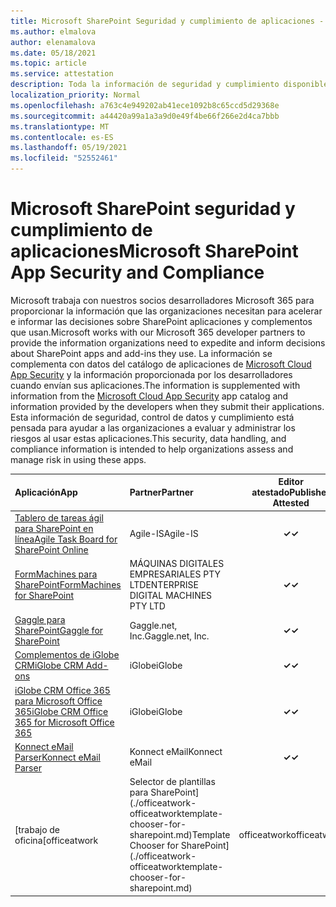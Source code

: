 ```yaml
---
title: Microsoft SharePoint Seguridad y cumplimiento de aplicaciones - Todas las aplicaciones
ms.author: elmalova
author: elenamalova
ms.date: 05/18/2021
ms.topic: article
ms.service: attestation
description: Toda la información de seguridad y cumplimiento disponible para todas las aplicaciones de Microsoft SharePoint.
localization_priority: Normal
ms.openlocfilehash: a763c4e949202ab41ece1092b8c65ccd5d29368e
ms.sourcegitcommit: a44420a99a1a3a9d0e49f4be66f266e2d4ca7bbb
ms.translationtype: MT
ms.contentlocale: es-ES
ms.lasthandoff: 05/19/2021
ms.locfileid: "52552461"
---
```

# <a name="microsoft-sharepoint-app-security-and-compliance"></a><span data-ttu-id="1c2e6-103">Microsoft SharePoint seguridad y cumplimiento de aplicaciones</span><span class="sxs-lookup"><span data-stu-id="1c2e6-103">Microsoft SharePoint App Security and Compliance</span></span>

<span data-ttu-id="1c2e6-104">Microsoft trabaja con nuestros socios desarrolladores Microsoft 365 para proporcionar la información que las organizaciones necesitan para acelerar e informar las decisiones sobre SharePoint aplicaciones y complementos que usan.</span><span class="sxs-lookup"><span data-stu-id="1c2e6-104">Microsoft works with our Microsoft 365 developer partners to provide the information organizations need to expedite and inform decisions about SharePoint apps and add-ins they use.</span></span> <span data-ttu-id="1c2e6-105">La información se complementa con datos del catálogo de aplicaciones de [Microsoft Cloud App Security](https://www.microsoft.com/en-us/enterprise-mobility-security/cloud-app-security) y la información proporcionada por los desarrolladores cuando envían sus aplicaciones.</span><span class="sxs-lookup"><span data-stu-id="1c2e6-105">The information is supplemented with information from the [Microsoft Cloud App Security](https://www.microsoft.com/en-us/enterprise-mobility-security/cloud-app-security) app catalog and information provided by the developers when they submit their applications.</span></span> <span data-ttu-id="1c2e6-106">Esta información de seguridad, control de datos y cumplimiento está pensada para ayudar a las organizaciones a evaluar y administrar los riesgos al usar estas aplicaciones.</span><span class="sxs-lookup"><span data-stu-id="1c2e6-106">This security, data handling, and compliance information is intended to help organizations assess and manage risk in using these apps.</span></span>

| <span data-ttu-id="1c2e6-107">**Aplicación**</span><span class="sxs-lookup"><span data-stu-id="1c2e6-107">**App**</span></span> | <span data-ttu-id="1c2e6-108">**Partner**</span><span class="sxs-lookup"><span data-stu-id="1c2e6-108">**Partner**</span></span> | <span data-ttu-id="1c2e6-109">**Editor atestado**</span><span class="sxs-lookup"><span data-stu-id="1c2e6-109">**Publisher Attested**</span></span> | <span data-ttu-id="1c2e6-110">**Certificado**</span><span class="sxs-lookup"><span data-stu-id="1c2e6-110">**Certified**</span></span> |
|:--------|:------------|:----------------------:|:-------------:|
| [<span data-ttu-id="1c2e6-111">Tablero de tareas ágil para SharePoint en línea</span><span class="sxs-lookup"><span data-stu-id="1c2e6-111">Agile Task Board for SharePoint Online</span></span>](./agile-is-task-board-for-sharepoint-online.md) | <span data-ttu-id="1c2e6-112">Agile-IS</span><span class="sxs-lookup"><span data-stu-id="1c2e6-112">Agile-IS</span></span> | <span data-ttu-id="1c2e6-113">**✓**</span><span class="sxs-lookup"><span data-stu-id="1c2e6-113">**✓**</span></span> |  |
| [<span data-ttu-id="1c2e6-114">FormMachines para SharePoint</span><span class="sxs-lookup"><span data-stu-id="1c2e6-114">FormMachines for SharePoint</span></span>](./enterprise-digital-machines-pty-ltd-formmachines-for-sharepoint.md) | <span data-ttu-id="1c2e6-115">MÁQUINAS DIGITALES EMPRESARIALES PTY LTD</span><span class="sxs-lookup"><span data-stu-id="1c2e6-115">ENTERPRISE DIGITAL MACHINES PTY LTD</span></span> | <span data-ttu-id="1c2e6-116">**✓**</span><span class="sxs-lookup"><span data-stu-id="1c2e6-116">**✓**</span></span> |  |
| [<span data-ttu-id="1c2e6-117">Gaggle para SharePoint</span><span class="sxs-lookup"><span data-stu-id="1c2e6-117">Gaggle for SharePoint</span></span>](./gagglenet-inc-gaggle-for-sharepoint.md) | <span data-ttu-id="1c2e6-118">Gaggle.net, Inc.</span><span class="sxs-lookup"><span data-stu-id="1c2e6-118">Gaggle.net, Inc.</span></span> | <span data-ttu-id="1c2e6-119">**✓**</span><span class="sxs-lookup"><span data-stu-id="1c2e6-119">**✓**</span></span> |  |
| [<span data-ttu-id="1c2e6-120">Complementos de iGlobe CRM</span><span class="sxs-lookup"><span data-stu-id="1c2e6-120">iGlobe CRM Add-ons</span></span>](./iglobe-crm-add-ons.md) | <span data-ttu-id="1c2e6-121">iGlobe</span><span class="sxs-lookup"><span data-stu-id="1c2e6-121">iGlobe</span></span> | <span data-ttu-id="1c2e6-122">**✓**</span><span class="sxs-lookup"><span data-stu-id="1c2e6-122">**✓**</span></span> | <img alt="Certified application badge" src="../media/certified-badge.png" height="25" width="25" /> |
| [<span data-ttu-id="1c2e6-123">iGlobe CRM Office 365 para Microsoft Office 365</span><span class="sxs-lookup"><span data-stu-id="1c2e6-123">iGlobe CRM Office 365 for Microsoft Office 365</span></span>](./iglobe-crm-office-365-for-microsoft.md) | <span data-ttu-id="1c2e6-124">iGlobe</span><span class="sxs-lookup"><span data-stu-id="1c2e6-124">iGlobe</span></span> | <span data-ttu-id="1c2e6-125">**✓**</span><span class="sxs-lookup"><span data-stu-id="1c2e6-125">**✓**</span></span> | <img alt="Certified application badge" src="../media/certified-badge.png" height="25" width="25" /> |
| [<span data-ttu-id="1c2e6-126">Konnect eMail Parser</span><span class="sxs-lookup"><span data-stu-id="1c2e6-126">Konnect eMail Parser</span></span>](./konnect-email-parser.md) | <span data-ttu-id="1c2e6-127">Konnect eMail</span><span class="sxs-lookup"><span data-stu-id="1c2e6-127">Konnect eMail</span></span> | <span data-ttu-id="1c2e6-128">**✓**</span><span class="sxs-lookup"><span data-stu-id="1c2e6-128">**✓**</span></span> |  |
| <span data-ttu-id="1c2e6-129">[trabajo de oficina</span><span class="sxs-lookup"><span data-stu-id="1c2e6-129">[officeatwork</span></span> | <span data-ttu-id="1c2e6-130">Selector de plantillas para SharePoint](./officeatwork-officeatworktemplate-chooser-for-sharepoint.md)</span><span class="sxs-lookup"><span data-stu-id="1c2e6-130">Template Chooser for SharePoint](./officeatwork-officeatworktemplate-chooser-for-sharepoint.md)</span></span> | <span data-ttu-id="1c2e6-131">officeatwork</span><span class="sxs-lookup"><span data-stu-id="1c2e6-131">officeatwork</span></span> | <span data-ttu-id="1c2e6-132">**✓**</span><span class="sxs-lookup"><span data-stu-id="1c2e6-132">**✓**</span></span> | <img alt="Certified application badge" src="../media/certified-badge.png" height="25" width="25" /> |
